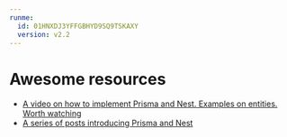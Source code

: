 ```yaml
---
runme:
  id: 01HNXDJ3YFFGBHYD9SQ9TSKAXY
  version: v2.2
---
```


# Awesome resources

- [A video on how to implement Prisma and Nest. Examples on entities. Worth watching](https://youtu.be/mmbd5hcQUaY)
- [A series of posts introducing Prisma and Nest](https://www.prisma.io/blog/series/nestjs-prisma-kges29apbbik)
